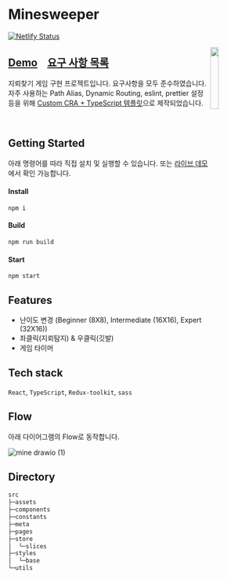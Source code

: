 # Minesweeper
[![Netlify Status](https://api.netlify.com/api/v1/badges/1d1f3e64-c45c-407f-831e-743bdbfe8f2e/deploy-status)](https://app.netlify.com/sites/classum-02-minesweeper-jiheon788/deploys)

<img src='https://user-images.githubusercontent.com/90181028/230784312-31df3f63-fa46-4d73-b2cc-202b5068b4e3.png' align='right' width='18%'>

## [Demo](https://classum-02-minesweeper-jiheon788.netlify.app)&nbsp;&nbsp;&nbsp;&nbsp;[요구 사항 목록](./REQUIREMENTS.md)


지뢰찾기 게임 구현 프로젝트입니다. 요구사항을 모두 준수하였습니다. 자주 사용하는 Path Alias, Dynamic Routing, eslint, prettier 설정 등을 위해 [Custom CRA + TypeScript 템플릿](https://github.com/jiheon788/react-boilerplate)으로 제작되었습니다.

<br />

## Getting Started

아래 명령어를 따라 직접 설치 및 실행할 수 있습니다. 또는 [라이브 데모](https://classum-02-minesweeper-jiheon788.netlify.app)에서 확인 가능합니다. 

#### Install
```
npm i
```
#### Build
```
npm run build
```
#### Start
```
npm start
```

## Features

- 난이도 변경 (Beginner (8X8), Intermediate (16X16), Expert (32X16))
- 좌클릭(지뢰탐지) & 우클릭(깃발)
- 게임 타이머

## Tech stack

`React`, `TypeScript`, `Redux-toolkit`, `sass`

## Flow
아래 다이어그램의 Flow로 동작합니다.

![mine drawio (1)](https://user-images.githubusercontent.com/90181028/230780040-0454a883-41c1-41b2-86a5-32a765cadeda.png)

## Directory

```bash
src
├─assets
├─components
├─constants
├─meta
├─pages
├─store
│  └─slices
├─styles
│  └─base
└─utils
```